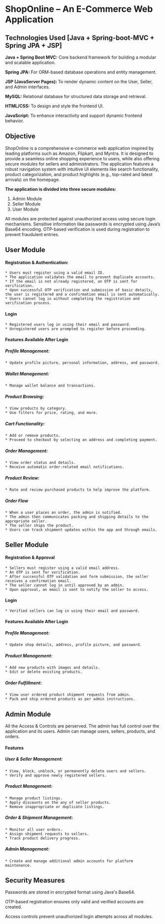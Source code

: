 # ShopOnline – An E-Commerce Web Application

## Technologies Used [Java + Spring-boot-MVC + Spring JPA + JSP]
**Java + Spring Boot MVC:** Core backend framework for building a modular and scalable application.

**Spring JPA:** For ORM-based database operations and entity management.

**JSP (JavaServer Pages):** To render dynamic content on the User, Seller, and Admin interfaces.

**MySQL:** Relational database for structured data storage and retrieval.

**HTML/CSS:** To design and style the frontend UI.

**JavaScript:** To enhance interactivity and support dynamic frontend behavior.


## Objective
ShopOnline is a comprehensive e-commerce web application inspired by leading platforms such as Amazon, Flipkart, and Myntra. It is designed to provide a seamless online shopping experience to users, while also offering secure modules for sellers and administrators. The application features a robust navigation system with intuitive UI elements like search functionality, product categorization, and product highlights (e.g., top-rated and latest arrivals) on the homepage.

**The application is divided into three secure modules:**
  1. Admin Module
  2. Seller Module
  3. User Module

All modules are protected against unauthorized access using secure login mechanisms. Sensitive information like passwords is encrypted using Java’s Base64 encoding. OTP-based verification is used during registration to prevent fraudulent entries.


## User Module
#### Registration & Authentication: 
    * Users must register using a valid email ID.
    * The application validates the email to prevent duplicate accounts.
    * If the email is not already registered, an OTP is sent for verification.
    * Upon successful OTP verification and submission of basic details, the user is registered and a confirmation email is sent automatically.
    * Users cannot log in without completing the registration and verification process.

#### Login
    * Registered users log in using their email and password.
    * Unregistered users are prompted to register before proceeding.
#### Features Available After Login
##### Profile Management: 
    * Update profile picture, personal information, address, and password.
##### Wallet Management: 
    * Manage wallet balance and transactions.
##### Product Browsing:
    * View products by category.
    * Use filters for price, rating, and more.
##### Cart Functionality:
    * Add or remove products.
    * Proceed to checkout by selecting an address and completing payment.
##### Order Management:
    * View order status and details.
    * Receive automatic order-related email notifications.
##### Product Review:
    * Rate and review purchased products to help improve the platform.
##### Order Flow
    * When a user places an order, the admin is notified.
    * The admin then communicates packing and shipping details to the appropriate seller.
    * The seller ships the product.
    * Users can track shipment updates within the app and through emails.


## Seller Module
#### Registration & Approval
    * Sellers must register using a valid email address.
    * An OTP is sent for verification.
    * After successful OTP validation and form submission, the seller receives a confirmation email.
    * The seller cannot log in until approved by an admin.
    * Upon approval, an email is sent to notify the seller to access.

#### Login
    * Verified sellers can log in using their email and password.
#### Features Available After Login
##### Profile Management: 
    * Update shop details, address, profile picture, and password.
##### Product Management:
    * Add new products with images and details.
    * Edit or delete existing products.
##### Order Fulfillment:
    * View user ordered product shipment requests from admin.
    * Pack and ship ordered products as per admin instructions.


## Admin Module
All the Access & Controls are perserved.
The admin has full control over the application and its users.
Admin can manage users, sellers, products, and orders.

#### Features
##### User & Seller Management:
    * View, block, unblock, or permanently delete users and sellers.
    * Verify and approve newly registered sellers.
##### Product Management:
    * Manage product listings.
    * Apply discounts on the any of seller products.
    * Remove inappropriate or duplicate listings.
##### Order & Shipment Management:
    * Monitor all user orders.
    * Assign shipment requests to sellers.
    * Track product delivery progress.
##### Admin Management:
    * Create and manage additional admin accounts for platform maintenance.


## Security Measures
Passwords are stored in encrypted format using Java's Base64.

OTP-based registration ensures only valid and verified accounts are created.

Access controls prevent unauthorized login attempts across all modules.
